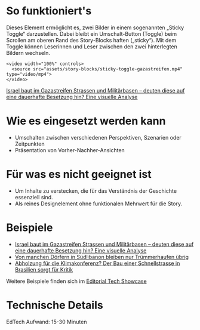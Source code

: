 # So funktioniert's

Dieses Element ermöglicht es, zwei Bilder in einem sogenannten „Sticky Toggle“ darzustellen. Dabei bleibt ein Umschalt-Button (Toggle) beim Scrollen am oberen Rand des Story-Blocks haften („sticky“). Mit dem Toggle können Leserinnen und Leser zwischen den zwei hinterlegten Bildern wechseln.

```html|span-6
<video width="100%" controls>
  <source src="assets/story-blocks/sticky-toggle-gazastreifen.mp4" type="video/mp4">
</video>
```

[Israel baut im Gazastreifen Strassen und Militärbasen – deuten diese auf eine dauerhafte Besetzung hin? Eine visuelle Analyse](https://www.nzz.ch/international/gaza-krieg-bleibt-israel-im-gazastreifen-das-verraten-die-bauprojekte-ld.1855256)

# Wie es eingesetzt werden kann

- Umschalten zwischen verschiedenen Perspektiven, Szenarien oder Zeitpunkten
- Präsentation von Vorher-Nachher-Ansichten

# Für was es nicht geeignet ist

- Um Inhalte zu verstecken, die für das Verständnis der Geschichte essenziell sind.
- Als reines Designelement ohne funktionalen Mehrwert für die Story.

# Beispiele

- [Israel baut im Gazastreifen Strassen und Militärbasen – deuten diese auf eine dauerhafte Besetzung hin? Eine visuelle Analyse](https://qv2.st.nzz.ch/editor/custom_code/1943cdcae6de1861e0b068db8a40894a)
- [Von manchen Dörfern in Südlibanon bleiben nur Trümmerhaufen übrig](https://qv2.st.nzz.ch/editor/custom_code/0d50b45e538faa45f768d3204480173f)
- [Abholzung für die Klimakonferenz? Der Bau einer Schnellstrasse in Brasilien sorgt für Kritik](https://qv2.st.nzz.ch/editor/custom_code/82846e40d5ad7379898a43fa820d1aea)

Weitere Beispiele finden sich im [Editorial Tech Showcase](https://nzzdev.github.io/ed-tech-project-showcase/?internal)

# Technische Details

EdTech Aufwand: 15-30 Minuten
